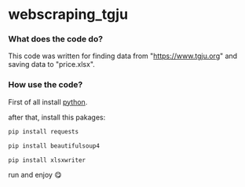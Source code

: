 # webscraping_tgju

### What does the code do?
This code was written for finding data from "https://www.tgju.org" and saving data to "price.xlsx".

### How use the code?
First of all install <a href="https://www.python.org/downloads/">python</a>.


after that,
install this pakages:
 ```sh
 pip install requests
 ```
 ```sh
pip install beautifulsoup4
 ```
 ```sh
 pip install xlsxwriter
 ```

run and enjoy :yum:
